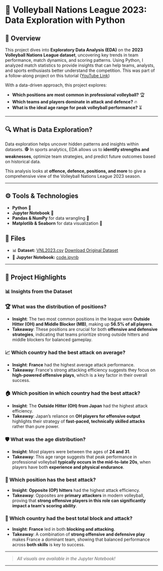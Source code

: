 # 🏐 Volleyball Nations League 2023: Data Exploration with Python  

## 📌 Overview  
This project dives into **Exploratory Data Analysis (EDA)** on the **2023 Volleyball Nations League dataset**, uncovering key trends in team performance, match dynamics, and scoring patterns. Using Python, I analyzed match statistics to provide insights that can help teams, analysts, and sports enthusiasts better understand the competition.  This was part of a follow-along project on this tutorial ([YouTube Link](https://www.youtube.com/watch?v=c6O0KWcg4Eg&list=PLTsu3dft3CWhLHbHTTzvG3Vx8XDWemG17&index=2))

With a data-driven approach, this project explores:  
- **Which positions are most common in professional volleyball?** 🏆  
- **Which teams and players dominate in attack and defence?** 🔥  
- **What is the ideal age range for peak volleyball performance?** ⏳   

---

## 🔍 What is Data Exploration?  
Data exploration helps uncover hidden patterns and insights within datasets. 🕵️ In sports analytics, EDA allows us to **identify strengths and weaknesses**, optimize team strategies, and predict future outcomes based on historical data.  

This analysis looks at **offence, defence, positions, and more** to give a comprehensive view of the Volleyball Nations League 2023 season.  

---

## ⚙️ Tools & Technologies  
- **Python** 🐍  
- **Jupyter Notebook** 📓  
- **Pandas & NumPy** for data wrangling 🧹  
- **Matplotlib & Seaborn** for data visualization 🎨  



## 📂 Files  
- 📊 **Dataset:** [VNL2023.csv](VNL2023.csv)  [Download Original Dataset](https://www.kaggle.com/datasets/yeganehbavafa/vnl-men-2023)
- 📕 **Jupyter Notebook:** [code.ipynb](code.ipynb)

---

## 🎯 Project Highlights  

### 📊 **Insights from the Dataset**  

### 🏆 What was the distribution of positions?  
- **Insight**: The two most common positions in the league were **Outside Hitter (OH) and Middle Blocker (MB)**, making up **56.5% of all players**.  
- **Takeaway**: These positions are crucial for both **offensive and defensive strategies**, indicating that teams prioritize strong outside hitters and middle blockers for balanced gameplay.  

### 📈 Which country had the best attack on average?  
- **Insight**: **France** had the highest average attack performance.  
- **Takeaway**: France's strong attacking efficiency suggests they focus on **high-powered offensive plays**, which is a key factor in their overall success.  

### 🏠 Which position in which country had the best attack?  
- **Insight**: The **Outside Hitter (OH) from Japan** had the highest attack efficiency.  
- **Takeaway**: Japan’s reliance on **OH players for offensive output** highlights their strategy of **fast-paced, technically skilled attacks** rather than pure power.  

### 🛡️ What was the age distribution?  
- **Insight**: Most players were between the ages of **24 and 31**.  
- **Takeaway**: This age range suggests that peak performance in professional volleyball **typically occurs in the mid-to-late 20s**, when players have both **experience and physical endurance**.  

### 🔢 Which position has the best attack?  
- **Insight**: **Opposite (OP) hitters** had the highest attack efficiency.  
- **Takeaway**: Opposites are **primary attackers** in modern volleyball, proving that **strong offensive players in this role can significantly impact a team's scoring ability**.  

### 🏐 Which country had the best total block and attack?  
- **Insight**: **France** led in both **blocking and attacking**.  
- **Takeaway**: A combination of **strong offensive and defensive play** makes France a dominant team, showing that balanced performance across **both skills** is key to success.  
  

---
  
> *All visuals are available in the Jupyter Notebook!*  

---
